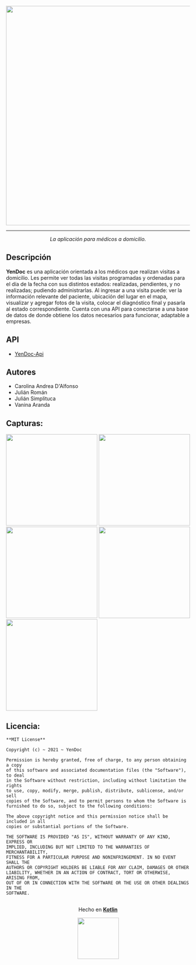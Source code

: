 <p align="center">
  <img src="https://raw.githubusercontent.com/UTN-FRBA-Mobile/YenDoc/main/app/src/main/res/drawable-v24/yendoc.png" width="600px">
</p>

*** 
<p align="center">
<i>La aplicación para médicos a domicilio.</i>  
</p>  

## Descripción  
**YenDoc** es una aplicación orientada a los médicos que realizan visitas a domicilio. Les permite ver todas las visitas programadas y ordenadas para el día de la fecha con sus distintos estados: realizadas, pendientes, y no realizadas; pudiendo administrarlas.
Al ingresar a una visita puede: ver la información relevante del paciente, ubicación del lugar en el mapa, visualizar y agregar fotos de la visita, colocar el diagnóstico final y pasarla al estado correspondiente.
Cuenta con una API para conectarse a una base de datos de donde obtiene los datos necesarios para funcionar, adaptable a empresas.

## API
- [YenDoc-Api](https://github.com/UTN-FRBA-Mobile/YenDoc/tree/main/api)

## Autores
- Carolina Andrea D'Alfonso</br>
- Julián Román</br>
- Julián Simplituca</br>
- Vanina Aranda

## Capturas:
<!-- Login -->
<img src="https://raw.githubusercontent.com/UTN-FRBA-Mobile/YenDoc/main/app/captures/inicio_sesion.jpg" width=250>

<!-- Visitas -->
<img src="https://raw.githubusercontent.com/UTN-FRBA-Mobile/YenDoc/main/app/captures/visitas.jpg" width=250>

<!-- Visita -->
<img src="https://raw.githubusercontent.com/UTN-FRBA-Mobile/YenDoc/main/app/captures/visita.jpg" width=250>

<!-- Mapa -->
<img src="https://raw.githubusercontent.com/UTN-FRBA-Mobile/YenDoc/main/app/captures/mapa.jpg" width=250>

<!-- Finalizar -->
<img src="https://raw.githubusercontent.com/UTN-FRBA-Mobile/YenDoc/main/app/captures/finalizar.jpg" width=250>

## Licencia:
```
**MIT License**

Copyright (c) ~ 2021 ~ YenDoc

Permission is hereby granted, free of charge, to any person obtaining a copy
of this software and associated documentation files (the "Software"), to deal
in the Software without restriction, including without limitation the rights
to use, copy, modify, merge, publish, distribute, sublicense, and/or sell
copies of the Software, and to permit persons to whom the Software is
furnished to do so, subject to the following conditions:

The above copyright notice and this permission notice shall be included in all
copies or substantial portions of the Software.

THE SOFTWARE IS PROVIDED "AS IS", WITHOUT WARRANTY OF ANY KIND, EXPRESS OR
IMPLIED, INCLUDING BUT NOT LIMITED TO THE WARRANTIES OF MERCHANTABILITY,
FITNESS FOR A PARTICULAR PURPOSE AND NONINFRINGEMENT. IN NO EVENT SHALL THE
AUTHORS OR COPYRIGHT HOLDERS BE LIABLE FOR ANY CLAIM, DAMAGES OR OTHER
LIABILITY, WHETHER IN AN ACTION OF CONTRACT, TORT OR OTHERWISE, ARISING FROM,
OUT OF OR IN CONNECTION WITH THE SOFTWARE OR THE USE OR OTHER DEALINGS IN THE
SOFTWARE.
```

## 
<p align="center">
  Hecho en <b><a href="https://developer.android.com/kotlin?hl=es">Kotlin</a></b>
</p>
<p align="center">
  <img src="https://raw.githubusercontent.com/UTN-FRBA-Mobile/YenDoc/main/app/src/main/res/drawable-v24/kotlin.png" width="113px"/>
</p>